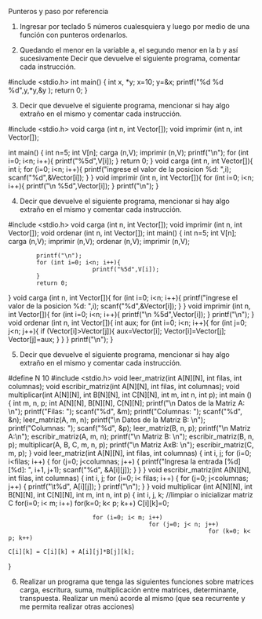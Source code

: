 Punteros y paso por referencia
1) Ingresar por teclado 5 números cualesquiera y luego por medio de una función con punteros ordenarlos.

2) Quedando el menor en la variable a, el segundo menor en la b y así sucesivamente
Decir que devuelve el siguiente programa, comentar cada instrucción.

#include <stdio.h>
int main() {
	int x, *y;
	x=10;
	y=&x;
    printf("%d %d %d",y,*y,&y );
	return 0;
}
 
3) Decir que devuelve el siguiente programa, mencionar si hay algo extraño en el mismo y comentar cada instrucción.
   
#include <stdio.h>
void carga (int n, int Vector[]);
void imprimir (int n, int Vector[]);
 
int main()
{
int n=5;
           	int V[n];
carga (n,V);
	       	imprimir (n,V);
           	printf("\n");
           	for (int i=0; i<n; i++){
    	                   	printf("%5d",V[i]);
	       	}
	       	return 0;
}
void carga (int n, int Vector[]){
           	 int i;
           	 for (i=0; i<n; i++){
    	                   	printf("ingrese el valor de la posicion %d: ",i);
    	                   	scanf("%d",&Vector[i]);
           	  }
}
void imprimir (int n, int Vector[]){
           	 for (int i=0; i<n; i++){
  	                     	 printf("\n %5d",Vector[i]);
	       	}
           	 printf("\n");
}

4) Decir que devuelve el siguiente programa, mencionar si hay algo extraño en el mismo y comentar cada instrucción.
   
#include <stdio.h>
void carga (int n, int Vector[]);
void imprimir (int n, int Vector[]);
void ordenar (int n, int Vector[]);
int main()
{
int n=5;
int V[n];
carga (n,V);
imprimir (n,V);
ordenar (n,V);
imprimir (n,V);
 
           	printf("\n");
           	for (int i=0; i<n; i++){
    	                   	printf("%5d",V[i]);
	       	}
	       	return 0;
}
void carga (int n, int Vector[]){
           	for (int i=0; i<n; i++){
    	                   	printf("ingrese el valor de la posicion %d: ",i);
    	                   	scanf("%d",&Vector[i]);
           	  }
}
void imprimir (int n, int Vector[]){
           	for (int i=0; i<n; i++){
  	                     	 printf("\n %5d",Vector[i]);
	       	}
           	 printf("\n");
}
void ordenar (int n, int Vector[]){
           	int aux;
           	for (int i=0; i<n; i++){
           	    for (int j=0; j<n; j++){
           	        if (Vector[i]>Vector[j]){
           	           aux=Vector[i];
           	           Vector[i]=Vector[j];
           	           Vector[j]=aux;
           	        }
 	      	}
           	}
           	 printf("\n");
}

5) Decir que devuelve el siguiente programa, mencionar si hay algo extraño en el mismo y comentar cada instrucción.
 
#define N 10
#include <stdio.h>
void leer_matriz(int A[N][N], int filas, int columnas);
void escribir_matriz(int A[N][N], int filas, int columnas);
void multiplicar(int A[N][N], int B[N][N], int C[N][N], int m, int n, int p);
int main ()  {
 int m, n, p;
 int A[N][N], B[N][N], C[N][N];
           	printf("\n Datos de la Matriz A: \n"); 
printf("Filas: ");                           	scanf("%d", &m);
           	printf("Columnas: "); 	scanf("%d", &n);
leer_matriz(A, m, n);
           	printf("\n Datos de la Matriz B: \n");
printf("Columnas: ");	            	scanf("%d", &p);
leer_matriz(B, n, p);
printf("\n Matriz A:\n");  escribir_matriz(A, m, n);
    	printf("\n Matriz B: \n");  escribir_matriz(B, n, p);
    	multiplicar(A, B, C, m, n, p);
    	printf("\n Matriz AxB: \n");   escribir_matriz(C, m, p);
}
void leer_matriz(int A[N][N], int filas, int columnas) {
           	int i, j;
 for (i=0; i<filas; i++)  {
                           	for (j=0; j<columnas; j++)  {
                                           	printf("Ingresa la entrada [%d][%d]: ", i+1, j+1);
                                           	scanf("%d", &A[i][j]);
                           	}
           	}
}
void escribir_matriz(int A[N][N], int filas, int columnas)
{
 int i, j;
 for (i=0; i< filas; i++)  {
                           	for (j=0; j<columnas; j++)   {
                                           	printf("\t%d", A[i][j]);
                           	 }
                           	printf("\n");
 }
}
void multiplicar (int A[N][N], int B[N][N], int C[N][N], int m, int n, int p) {
           	int i, j, k;
 //limpiar o inicializar matriz C
           	for(i=0; i< m; i++)
                           	for(k=0; k< p; k++)
                                           	C[i][k]=0;
  
                           	for (i=0; i< m; i++)
                                           	for (j=0; j< n; j++)
                                                          	 for (k=0; k< p; k++)
                                                                          	 C[i][k] = C[i][k] + A[i][j]*B[j][k];
}


6) Realizar un programa que tenga las siguientes funciones sobre matrices carga, escritura, suma, multiplicación entre matrices, determinante, transpuesta. Realizar un menú acorde al mismo (que sea recurrente y me permita realizar otras acciones)
